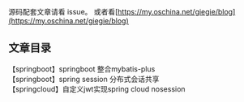 源码配套文章请看 issue。
或者看[https://my.oschina.net/giegie/blog](https://my.oschina.net/giegie/blog)

## 文章目录
【springboot】springboot 整合mybatis-plus     
【springboot】spring session 分布式会话共享   
【springcloud】自定义jwt实现spring cloud nosession   
